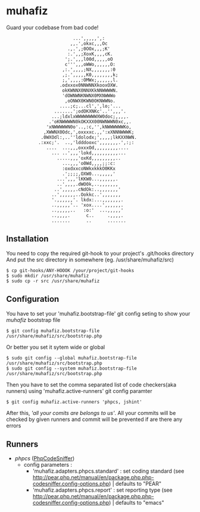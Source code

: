 muhafiz
=======

Guard your codebase from bad code!

                             ...',,,,,',:                                   
                            ,,.',okxc,,,Oc                                  
                           .,.',;0OOx,,,;K'                                 
                           :.',,;XoxK,,,,cK.                                
                          ';.',,,l00d,,,,,oO                                
                          c''',,,oWWo,,,,,,O:                               
                         ,:.',,,,;NX,,,,,,,:0                               
                         ,;.',,,,,K0,,,,,,,,k;                              
                         ;,',,,,:OMWx;,,,,,,l.                              
                        .odxxox0NNWNNXkooxOXW.                              
                         okKWNNX0NNXKkNNWWWWN.                              
                         'dOWNWNKNWNX0MXNWWWo                               
                          ,oONWX0KWN0OKNWWNo.                               
                        ....;c;...cl',',lo;'...                             
                      .......';odOKXNKc'..'',,,'.                           
                     ...;ldxlxWWWWWWWWXW0doc;,,,,.                          
                    .'oKNWWWWN0kOKXXX00NWNWWN0xc,,.                         
                   'xNWWWWWN0o'..,:c,'',kNWWWWWWKo,                         
                  ,XWWNX0Odc,',oxxxxc.,,':xXNNNWWWK;                        
                 .0WXOdl:,..''ldolodx;',,,,;lkKXXNWN.                       
                .:xxc;'.  ..,'ldddooxc',,,,,,,.',:;:                        
                   ....  ...,,,oxxxOd,,,,,,,,,....                          
                     ... ..',,,'lokd,,,,,,,,,,...                           
                       .....,,,'oxKd,,,,,,,,,..                             
                         ...,,,'o0Wd,,,,;;:c:                               
                         :oxdxxcoNWkxkkkO0KKx                               
                         .';;;;,OXW0...,,,,,'                               
                       ...',,,'lKKW0...,,,,,,.                              
                       ..',,,,.dWO0k,..,,,,,,,                              
                      ..',,,,,.cNdOk:..,,,,,,,'                             
                     ..',,,,,,..Ookkc..',,,,,,,                             
                     '.,,,,,,'. lkdx:...,,,,,,,.                            
                     ..,,,,,'.. 'xox....',,,,,,.                            
                     ..,,,,,..   :o:'  ...,,,,,'                            
                     ..,,,,.      c..     .,,,,.                            
                     .......      ..      ....... 


## Installation

You need to copy the required git-hook to your project's .git/hooks directory 
And put the src directory in somewhere (eg. /usr/share/muhafiz/src)

    $ cp git-hooks/ANY-HOOOK /your/project/git-hooks
    $ sudo mkdir /usr/share/muhafiz
    $ sudo cp -r src /usr/share/muhafiz


## Configuration

You have to set your 'muhafiz.bootstrap-file' git config seting to show your *muhafiz* bootstrap file

    $ git config muhafiz.bootstrap-file /usr/share/muhafiz/src/bootstrap.php

Or better you set it sytem wide or global

    $ sudo git config --global muhafiz.bootstrap-file /usr/share/muhafiz/src/bootstrap.php
    $ sudo git config --system muhafiz.bootstrap-file /usr/share/muhafiz/src/bootstrap.php

Then you have to set the comma separated list of code checkers(aka runners) using 'muhafiz.active-runners' git config paramter
 
    $ git config muhafiz.active-runners 'phpcs, jshint'

After this, *'all your comits are belongs to us'*. All your commits will be checked by given runners and commit will be prevented if are there any errors

## Runners

* *phpcs* ([PhpCodeSniffer](http://pear.php.net/package/PHP_CodeSniffer/redirected))
    * config parameters : 
        * 'muhafiz.adapters.phpcs.standard' : set coding standard (see http://pear.php.net/manual/en/package.php.php-codesniffer.config-options.php) | defaults to "PEAR"
        * 'muhafiz.adapters.phpcs.report' : set reporting type (see http://pear.php.net/manual/en/package.php.php-codesniffer.config-options.php) | defaults to "emacs"
